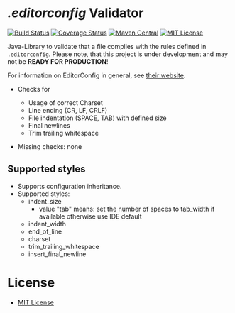 # *.editorconfig* Validator
[![Build Status](https://api.travis-ci.org/jensgerdes/editorconfig-validator.svg?branch=master)](https://travis-ci.org/jensgerdes/editorconfig-validator) [![Coverage Status](https://coveralls.io/repos/github/jensgerdes/editorconfig-validator/badge.svg?branch=master)](https://coveralls.io/github/jensgerdes/editorconfig-validator?branch=master) [![Maven Central](https://maven-badges.herokuapp.com/maven-central/io.b1n4ry.editorconfig/editorconfig-validator/badge.svg)](https://maven-badges.herokuapp.com/maven-central/eu.b1n4ry.editorconfig/editorconfig/) [![MIT License](http://img.shields.io/badge/license-MIT-green.svg)](https://github.com/jensgerdes/editorconfig-validator/blob/master/LICENSE)

Java-Library to validate that a file complies with the rules defined in `.editorconfig`.
Please note, that this project is under development and may not be **READY FOR PRODUCTION**!


For information on EditorConfig in general, see [their website](http://editorconfig.org/).
 
* Checks for
  * Usage of correct Charset
  * Line ending (CR, LF, CRLF)
  * File indentation (SPACE, TAB) with defined size
  * Final newlines
  * Trim trailing whitespace

* Missing checks: none

 ## Supported styles 

* Supports configuration inheritance.
* Supported styles:
  * indent_size
    * value "tab" means: set the number of spaces to tab_width if available
      otherwise use IDE default
  * indent_width
  * end_of_line
  * charset
  * trim_trailing_whitespace
  * insert_final_newline
  

# License
* [MIT License](https://www.opensource.org/licenses/mit-license.php)
